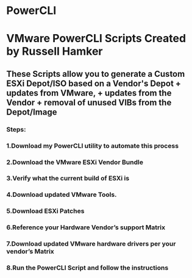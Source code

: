 # PowerCLI
# VMware PowerCLI Scripts Created by Russell Hamker
## These Scripts allow you to generate a Custom ESXi Depot/ISO based on a Vendor's Depot + updates from VMware, + updates from the Vendor + removal of unused VIBs from the Depot/Image

### Steps:
### 1.Download my PowerCLI utility to automate this process
### 2.Download the VMware ESXi Vendor Bundle
### 3.Verify what the current build of ESXi is
### 4.Download updated VMware Tools.
### 5.Download ESXi Patches
### 6.Reference your Hardware Vendor’s support Matrix
### 7.Download updated VMware hardware drivers per your vendor’s Matrix
### 8.Run the PowerCLI Script and follow the instructions

